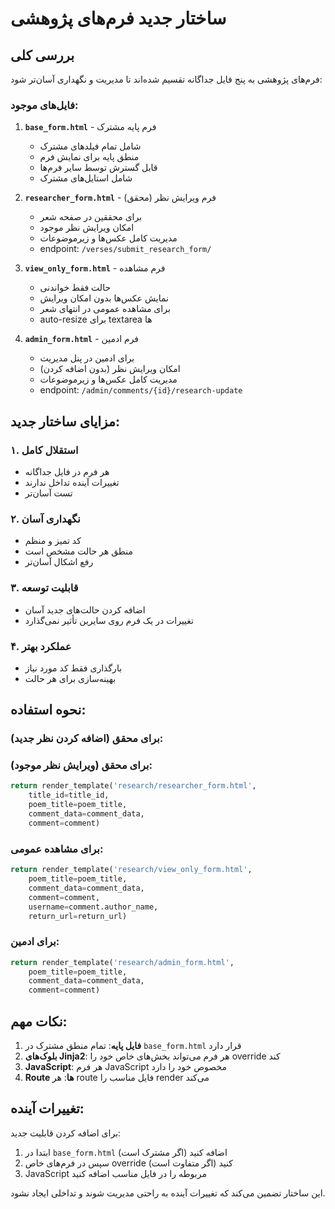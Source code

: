 # ساختار جدید فرم‌های پژوهشی

## بررسی کلی

فرم‌های پژوهشی به پنج فایل جداگانه تقسیم شده‌اند تا مدیریت و نگهداری آسان‌تر شود:

### فایل‌های موجود:

1. **`base_form.html`** - فرم پایه مشترک
   - شامل تمام فیلدهای مشترک
   - منطق پایه برای نمایش فرم
   - قابل گسترش توسط سایر فرم‌ها
   - شامل استایل‌های مشترک

2. **`researcher_form.html`** - فرم ویرایش نظر (محقق)
   - برای محققین در صفحه شعر
   - امکان ویرایش نظر موجود
   - مدیریت کامل عکس‌ها و زیرموضوعات
   - endpoint: `/verses/submit_research_form/`

3. **`view_only_form.html`** - فرم مشاهده
   - حالت فقط خواندنی
   - نمایش عکس‌ها بدون امکان ویرایش
   - برای مشاهده عمومی در انتهای شعر
   - auto-resize برای textarea ها

4. **`admin_form.html`** - فرم ادمین
   - برای ادمین در پنل مدیریت
   - امکان ویرایش نظر (بدون اضافه کردن)
   - مدیریت کامل عکس‌ها و زیرموضوعات
   - endpoint: `/admin/comments/{id}/research-update`

## مزایای ساختار جدید:

### ۱. استقلال کامل
- هر فرم در فایل جداگانه
- تغییرات آینده تداخل ندارند
- تست آسان‌تر

### ۲. نگهداری آسان
- کد تمیز و منظم
- منطق هر حالت مشخص است
- رفع اشکال آسان‌تر

### ۳. قابلیت توسعه
- اضافه کردن حالت‌های جدید آسان
- تغییرات در یک فرم روی سایرین تأثیر نمی‌گذارد

### ۴. عملکرد بهتر
- بارگذاری فقط کد مورد نیاز
- بهینه‌سازی برای هر حالت

## نحوه استفاده:

### برای محقق (اضافه کردن نظر جدید):
### برای محقق (ویرایش نظر موجود):
```python
return render_template('research/researcher_form.html', 
    title_id=title_id, 
    poem_title=poem_title, 
    comment_data=comment_data, 
    comment=comment)
```

### برای مشاهده عمومی:
```python
return render_template('research/view_only_form.html', 
    poem_title=poem_title, 
    comment_data=comment_data, 
    comment=comment, 
    username=comment.author_name,
    return_url=return_url)
```

### برای ادمین:
```python
return render_template('research/admin_form.html', 
    poem_title=poem_title, 
    comment_data=comment_data, 
    comment=comment)
```

## نکات مهم:

1. **فایل پایه**: تمام منطق مشترک در `base_form.html` قرار دارد
2. **بلوک‌های Jinja2**: هر فرم می‌تواند بخش‌های خاص خود را override کند
3. **JavaScript**: هر فرم JavaScript مخصوص خود را دارد
4. **Route ها**: هر route فایل مناسب را render می‌کند

## تغییرات آینده:

برای اضافه کردن قابلیت جدید:
1. ابتدا در `base_form.html` اضافه کنید (اگر مشترک است)
2. سپس در فرم‌های خاص override کنید (اگر متفاوت است)
3. JavaScript مربوطه را در فایل مناسب اضافه کنید

این ساختار تضمین می‌کند که تغییرات آینده به راحتی مدیریت شوند و تداخلی ایجاد نشود. 